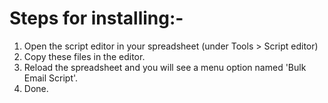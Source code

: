 # Steps for installing:-

1) Open the script editor in your spreadsheet (under Tools > Script editor)
2) Copy these files in the editor.
3) Reload the spreadsheet and you will see a menu option named 'Bulk Email Script'.
4) Done.
